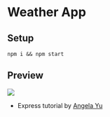# Weather App

## Setup

```
npm i && npm start
```

## Preview

![](https://github.com/ahampriyanshu/meta/raw/main/tutorials/weather-ejs.gif?raw=true)

- Express tutorial by [Angela Yu](https://www.udemy.com/user/4b4368a3-b5c8-4529-aa65-2056ec31f37e/)
